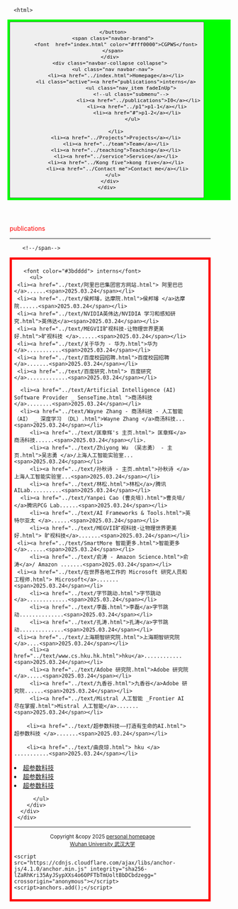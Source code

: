  
<html lang="en-US">
  <head>
    <meta charset="UTF-8">
    <meta http-equiv="X-UA-Compatible" content="IE=edge">
    <meta name="viewport" content="width=device-width, initial-scale=1">

<!-- Begin Jekyll SEO tag v2.8.0 -->
<title>CGPWB</title>
<meta name="generator" content="Jekyll v3.10.0" />
<meta property="og:title" content="周忠红" />
<meta property="og:locale" content="en_US" />
<link rel="canonical" href="https://zhouzh0201.github.io/Publications/" />
<meta property="og:url" content="https://zhouzh0201.github.io/publications/" />
<meta property="og:site_name" content="周忠红" />
<meta property="og:type" content="website" />
<meta name="twitter:card" content="summary" />
<meta property="twitter:title" content="周忠红" />
<script type="application/ld+json">
{"@context":"https://schema.org","@type":"WebPage","headline":"周忠红","url":"https://zhouzh0201.github.io/servicepublications/"}</script>
<!-- End Jekyll SEO tag -->
  
<link rel="stylesheet" href="/assets/css/style.css?v=cb078cd31b6a9f93153a5f014c609cf275a46a03">
    <!--link rel="stylesheet" href="/assets/css/style.css?v=f89006dae06f22051e431643f1a8c588dd220829"-->
    <!-- start custom head snippets, customize with your own _includes/head-custom.html file -->

<!-- Setup Google Analytics -->



<!-- You can set your favicon here -->
<!-- link rel="shortcut icon" type="image/x-icon" href="/favicon.ico" -->

<!-- end custom head snippets -->

  </head>
  <body>
    <div class="container-lg px-3 my-5 markdown-body">
      
      
      <html>
 <head>
  <meta charset="utf-8" />
  <meta name="author" content="persinal homepage" />
  <meta name="viewport" content="width=device-width, initial-scale=1.0" />
   <meta name="google-site-verification" content="4aUJl2I7hcddtjYkcxpnrotZMt3zwgFPboCdEiZsUc0" />
    <!--***************-->
  <link href="https://apps.bdimg.com/libs/bootstrap/3.3.4/css/bootstrap.min.css" rel="stylesheet" />
 <title>zhouzhonghong - Wuhan University</title>
  
  <link href="../css/bootstrap.css " rel="stylesheet" />
   <link href="../css/xin.css" rel="stylesheet" />

 



 
</head>
 
<body>
 
 <!-- ******HEADER****** -->


   <title>interns</title>

  

<!--/head-->

 <!--title>二级菜单</title-->
<!--style>
  nav{
    background-color:#333;
  }
  nav ul{
    list-style type:none;
    margin:0
    padding:0
  }
  nav ul a{
    display:black;
    padding: 10px 20px;
    text-decoration:none;
    color:white;
    }
    nav ul li hover>a{
      backgeound-color:#555;
    }
    nav ul li ul{
      display:none;
    }
    nav ul li haver>ul{
      display:block;
    }
   </style-->
  
<body>
  <nav class="navbar navbar-inverse navbar-fixed-top">
   <nav style="background-color:#00ff00;hieght:80px;">
    <div class="container">
      <div class="navbar-header">
        <button type="button" class="navbar-toggle" data-toggle="collapse" data-target=".navbar-collapse">
          <span class="icon-bar"></span>
          <span class="icon-bar"></span>
          <span class="icon-bar"></span>

        </button>
        <span class="navbar-brand">
          <font  href="index.html" color="#fff0000">CGPWS</font>
        </span>
      </div>
      <div class="navbar-collapse collapse">
        <ul class="nav navbar-nav">
          <li><a href="../index.html">Homepage</a></li>
          <li class="active"><a href="publications">interns</a>
                    <ul class="nav_item fadeInUp">
                    <!--ul class="submenu"-->
                         <li><a href="../publications">I0</a></li>
                        <li><a href="../p1">p1-1</a></li>
                        <li><a href="#">p1-2</a></li>
                     </ul>
       
          </li>
          <li><a href="../Projects">Projects</a></li>
          <li><a href="../team">Team</a></li>
          <li><a href="../teaching">Teaching</a></li>
          <li><a href="../service">Service</a></li>
          <li><a href="../Kong five">kong five</a></li>
           <li><a href="../Contact me">Contact me</a></li>
        </ul>
      </div>
    </div>
  </nav>
 </nav>
 </body>
 
<style>
      #mybox{
	   border: 5px solid red; 
      }

	.container{
		width:90%;
		 
		padding:5px;
	}
</style>

 
  <div class="container" style="margin-top: 50px;">
        <span class="navbar-brand">
          <font color="#ff0000">publications</font>
        </span>
   
  <hr>
        <!--span class="navbar-brand"-->
         
        <!--/span-->

<body>
<div id="mybox">
	<div class="container">
        
       <font color="#3bdddd"> interns</font>       
         <ul> 
     <li><a href="../text/阿里巴巴集团官方网站.html"> 阿里巴巴</a>......<span>2025.03.24</span></li>
     <li><a href="../text/侯邦璿，达摩院.html">侯邦璿 </a>达摩院......<span>2025.03.24</span></li>
     <li><a href="../text/NVIDIA英伟达/NVIDIA 学习和感知研究.html">英伟达</a><span>2025.03.24</span></li>
     <li><a href="../text/MEGVII旷视科技-让物理世界更美好.html">旷视科技 </a>......<span>2025.03.24</span></li>
     <li><a href="../text/关于华为 - 华为.html">华为</a>...........<span>2025.03.24</span></li>
     <li><a href="../text/百度校园招聘.html">百度校园招聘</a>.......<span>2025.03.24</span></li>
     <li><a href="../text/百度研究.html"> 百度研究</a>.............<span>2025.03.24</span></li>
    
      <li><a href="../text/Artificial Intelligence (AI) Software Provider _ SenseTime.html ">商汤科技 </a>........<span>2025.03.24</span></li>
      <li><a href="../text/Wayne Zhang - 商汤科技 - 人工智能 （AI） _ 深度学习 （DL）.html">Wayne Zhang </a>商汤科技...<span>2025.03.24</span></li>
         <li><a href="../text/匡章辉's 主页.html"> 匡章辉</a>商汤科技......<span>2025.03.24</span></li>.
         <li><a href="../text/Zhiyong Wu （吴志勇） - 主页.html">吴志勇 </a>/上海人工智能实验室...<span>2025.03.24</span></li>
         <li><a href="../text/孙秋诗 - 主页.mhtml">孙秋诗 </a>上海人工智能实验室...<span>2025.03.24</span></li>
         <li><a href="../text/林松.html">林松</a>/腾讯 AILab..........<span>2025.03.24</span></li>
	  <li><a href="../text/Yanpei Cao (曹炎培).html">曹炎培/ </a>腾讯PCG Lab......<span>2025.03.24</span></li>
         <li><a href="../text/AI Frameworks & Tools.html">英特尔亚太 </a>......<span>2025.03.24</span></li>
         <li><a href="../text/MEGVII旷视科技-让物理世界更美好.html"> 旷视科技</a>.......<span>2025.03.24</span></li>
	 <li><a href="../text/SmartMore 智能更多.html">智能更多 </a>......<span>2025.03.24</span></li>     
         <li><a href="../text/俞涛 - Amazon Science.html">俞涛</a>/ Amazon .......<span>2025.03.24</span></li>
	 <li><a href="../text/在世界各地工作的 Microsoft 研究人员和工程师.html"> Microsoft</a>.......<span>2025.03.24</span></li>
         <li><a href="../text/字节跳动.html">字节跳动 </a>.............<span>2025.03.24</span></li>
         <li><a href="../text/李磊.html">李磊</a>字节跳动..............<span>2025.03.24</span></li>
         <li><a href="../text/孔涛.html">孔涛</a>字节跳动..............<span>2025.03.24</span></li>
	 <li><a href="../text/上海期智研究院.html">上海期智研究院</a>....<span>2025.03.24</span></li>
         <li><a href="../text/www.cs.hku.hk.html">hku</a>............<span>2025.03.24</span></li> 
         <li><a href="../text/Adobe 研究院.html">Adobe 研究院</a>.....<span>2025.03.24</span></li>
         <li><a href="../text/九香谷.html">九香谷</a>Adobe 研究院......<span>2025.03.24</span></li>
         <li><a href="../text/Mistral 人工智能 _Frontier AI 尽在掌握.html">Mistral 人工智能</a>.......<span>2025.03.24</span></li>
     
        <li><a href="../text/超参数科技——打造有生命的AI.html">超参数科技 </a>.......<span>2025.03.24</span></li>
    
        <li><a href="../text/曲良琼.html"> hku </a> ...........<span>2025.03.24</span></li>
  <li><a href="../text/超参数科技——打造有生命的AI.html">超参数科技 </a></li>
  <li><a href="../text/超参数科技——打造有生命的AI.html">超参数科技 </a></li>
  <li><a href="../text/超参数科技——打造有生命的AI.html">超参数科技 </a></li>


 
          </ul>
        </div>     
      </div>
     </div>                  
  </body>
 
 
 <hr> 
 
 </body> 
<div align="center">
      <small>Copyright &amp;copy 2025 <a href="https://zhouzh0201.github.io/"> personal homepage</a></small>
      <br />
      <small><a href="https://www.whu.edu.cn/">Wuhan University 武汉大学</a></small>
  </div>

 <div align="center">
 <script src="../js/jquery.js"></script>
<script src="../js/bootstrap.js "></script>
</div>
 
 <!--/body--><!--/html-->


      
    
    <script src="https://cdnjs.cloudflare.com/ajax/libs/anchor-js/4.1.0/anchor.min.js" integrity="sha256-lZaRhKri35AyJSypXXs4o6OPFTbTmUoltBbDCbdzegg=" crossorigin="anonymous"></script>
    <script>anchors.add();</script>
  <!--/body-->
 
